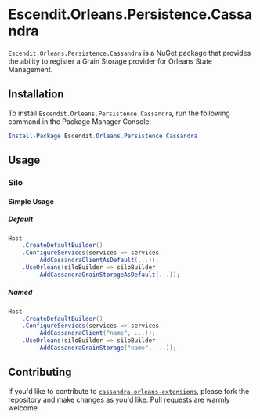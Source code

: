 ﻿# Escendit.Orleans.Persistence.Cassandra

`Escendit.Orleans.Persistence.Cassandra` is a NuGet package that provides the ability to register a Grain Storage
provider for Orleans State Management.

## Installation

To install `Escendit.Orleans.Persistence.Cassandra`, run the following command in the Package Manager Console:

```powershell
Install-Package Escendit.Orleans.Persistence.Cassandra
```

## Usage

### Silo

#### Simple Usage

##### Default

```csharp
Host
    .CreateDefaultBuilder()
    .ConfigureServices(services => services
        .AddCassandraClientAsDefault(...));
    .UseOrleans(siloBuilder => siloBuilder
        .AddCassandraGrainStorageAsDefault(...));
```

##### Named

```csharp
Host
    .CreateDefaultBuilder()
    .ConfigureServices(services => services
        .AddCassandraClient("name", ...));
    .UseOrleans(siloBuilder => siloBuilder
        .AddCassandraGrainStorage("name", ...));
```

## Contributing

If you'd like to contribute to [`cassandra-orleans-extensions`][self],
please fork the repository and make changes as you'd like.
Pull requests are warmly welcome.

[self]: https://github.com/escendit/cassandra-orleans-extensions
